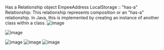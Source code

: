 Has a Relationship object EmpeeAddress LocalStorage ::
"has-a" Relationship:
This relationship represents composition or an "has-a" relationship. In Java, this is implemented by creating an instance of another class within a class.
![image](https://github.com/satyamjaysawal/JavaServletJspStrutsSpringHibernateProjectExamples/assets/108862706/9e36bb28-afbc-4194-91df-ef4cfa353dc6)


![image](https://github.com/satyamjaysawal/JavaServletJspStrutsSpringHibernateProjectExamples/assets/108862706/6639f11e-289b-4dc1-b85a-262137ab0736)

![image](https://github.com/satyamjaysawal/JavaServletJspStrutsSpringHibernateProjectExamples/assets/108862706/b8ce9b76-8dfc-4443-a1ed-ea5feee2341c)
![image](https://github.com/satyamjaysawal/JavaServletJspStrutsSpringHibernateProjectExamples/assets/108862706/74b03fd2-1938-4f74-b88d-f7b85f2a1b12)
![image](https://github.com/satyamjaysawal/JavaServletJspStrutsSpringHibernateProjectExamples/assets/108862706/034ac529-d09f-4ade-81fc-a80665a09151)
